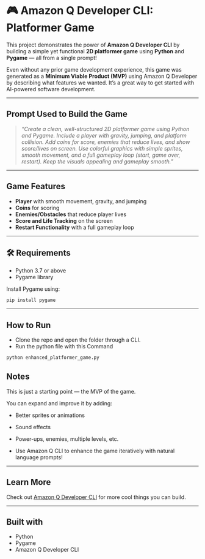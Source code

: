 # 🎮 Amazon Q Developer CLI: Platformer Game

This project demonstrates the power of **Amazon Q Developer CLI** by building a simple yet functional **2D platformer game** using **Python** and **Pygame** — all from a single prompt!

Even without any prior game development experience, this game was generated as a **Minimum Viable Product (MVP)** using Amazon Q Developer by describing what features we wanted. It’s a great way to get started with AI-powered software development.

---

## Prompt Used to Build the Game

> *“Create a clean, well-structured 2D platformer game using Python and Pygame. Include a player with gravity, jumping, and platform collision. Add coins for score, enemies that reduce lives, and show score/lives on screen. Use colorful graphics with simple sprites, smooth movement, and a full gameplay loop (start, game over, restart). Keep the visuals appealing and gameplay smooth.”*

---

## Game Features

- **Player** with smooth movement, gravity, and jumping
- **Coins** for scoring
- **Enemies/Obstacles** that reduce player lives
- **Score and Life Tracking** on the screen
- **Restart Functionality** with a full gameplay loop

---

## 🛠 Requirements

- Python 3.7 or above
- Pygame library

Install Pygame using:

```bash
pip install pygame
```

---

## How to Run

- Clone the repo and open the folder through a CLI.
- Run the python file with this Command

```bash
python enhanced_platformer_game.py
```

## Notes
This is just a starting point — the MVP of the game.

You can expand and improve it by adding:

- Better sprites or animations

- Sound effects

- Power-ups, enemies, multiple levels, etc.

- Use Amazon Q CLI to enhance the game iteratively with natural language prompts!

---

## Learn More
Check out [Amazon Q Developer CLI](https://aws.amazon.com/q/developer/getting-started/?trk=be1d3503-b8b5-469f-98b9-f88d0b30fcde&sc_channel=el#Amazon_Q_Developer_in_the_IDE) for more cool things you can build.

---

## Built with
- Python
- Pygame
- Amazon Q Developer CLI
